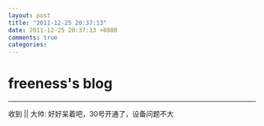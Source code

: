```yaml
---
layout: post
title: "2011-12-25 20:37:13"
date: 2011-12-25 20:37:13 +0800
comments: true
categories: 
---
```


# freeness's blog

----------

>
收到 || 大帅: 好好呆着吧，30号开通了，设备问题不大